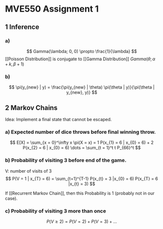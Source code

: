 # MVE550 Assignment 1

## 1 Inference 

### a) 
$$
Gamma(\lambda; 0, 0) \propto \frac{1}{\lambda}
$$
[[Poisson Distribution]] is conjugate to [[Gamma Distribution]] $Gamma(\theta; \alpha + k, \beta +1)$

### b) 
$$
\pi(y_{new} | y) = \frac{\pi(y_{new} | \theta) \pi(\theta | y)}{\pi(\theta | y_{new}, y)}
$$
## 2 Markov Chains 
Idea: Implement a final state that cannot be escaped. 
### a) Expected number of dice throws before final winning throw. 

$$
E[X] = \sum_{x = 0}^\infty x \pi(X = x) = 1 P(x_{1} = 6 |  x_{0} = 6) + 2 P(x_{2} = 6 |  x_{0} = 6) \dots = \sum_{t = 1}^t t P_{66}^t
$$

### b) Probability of visiting 3 before end of the game. 
V: number of visits of 3 
$$
P(V = 1 | x_{T} = 6) = \sum_{t=1}^{T-1} P(x_{t} = 3 |x_{0} = 6) P(x_{T} = 6 |x_{t} = 3) 
$$

If [[Recurrent Markov Chain]], then this Probability is 1 (probably not in our case). 
### c) Probability of visiting 3 more than once 
$$
P(V \geq 2) = P(V = 2) + P(V = 3) + \dots 
$$